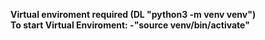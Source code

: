 **Virtual enviroment required (DL "python3 -m venv venv")** <br>
**To start Virtual Enviroment: -"source venv/bin/activate"**
